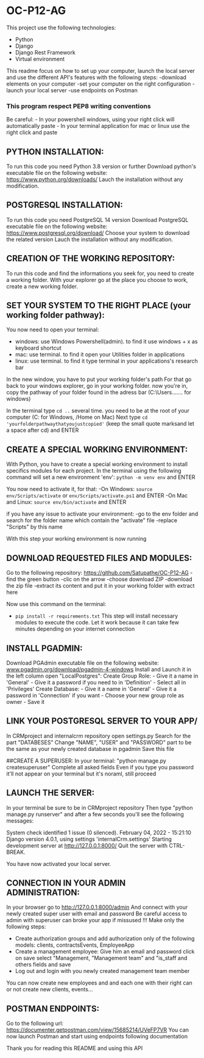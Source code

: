 # OC-P12-AG

This project use the following technologies:
- Python
- Django
- Django Rest Framework
- Virtual environment

This readme focus on how to set up your computer, launch the local server and use the different API's features with the following steps:
-download elements on your computer
-set your computer on the right configuration
-launch your local server
-use endpoints on Postman

### This program respect PEP8 writing conventions

Be careful: - In your powershell windows, using your right click will automatically paste
	    - In your terminal application for mac or linux use the right click and paste

## PYTHON INSTALLATION:
To run this code you need Python 3.8 version or further 
Download python's executable file on the following website: https://www.python.org/downloads/
Lauch the installation without any modification.

## POSTGRESQL INSTALLATION:
To run this code you need PostgreSQL 14 version 
Download PostgreSQL executable file on the following website: https://www.postgresql.org/download/
Choose your system to download the related version
Lauch the installation without any modification.

## CREATION OF THE WORKING REPOSITORY:
To run this code and find the informations you seek for, you need to create a working folder.
With your explorer go at the place you choose to work, create a new working folder. 

## SET YOUR SYSTEM TO THE RIGHT PLACE (your working folder pathway):
You now need to open your terminal:
- windows: use Windows Powershell(admin). to find it use windows + x as keyboard shortcut 
- mac: use terminal. to find it open your Utilities folder in applications
- linux: use terminal. to find it type terminal in your applications's research bar

In the new window, you have to put your working folder's path
For that go back to your windows explorer, go in your working folder.
now you're in, copy the pathway of your folder found in the adress bar (C:\Users\...\.... for windows)

In the terminal type ```cd ..``` several time. you need to be at the root of your computer (C: for Windows, /Home on Mac)
Next type ```cd 'yourfolderpathwaythatyoujustcopied'``` (keep the small quote marksand let a space after cd) and ENTER

## CREATE A SPECIAL WORKING ENVIRONMENT:
With Python, you have to create a special working environment to install specifics modules for each project.
In the terminal using the following command will set a new environment 'env':
```python -m venv env``` and ENTER

You now need to activate it, for that:
-On Windows: ```source env/Scripts/activate``` or ```env/Scripts/activate.ps1``` and ENTER
-On Mac and Linux: ```source env/bin/activate``` and ENTER

if you have any issue to activate your environment:
-go to the env folder and search for the folder name which contain the "activate" file 
-replace "Scripts" by this name

With this step your working environment is now running

## DOWNLOAD REQUESTED FILES AND MODULES:
Go to the following repository: https://github.com/Satupathe/OC-P12-AG
-find the green button
-clic on the arrow
-choose download ZIP
-download the zip file
-extract its content and put it in your working folder with extract here

Now use this command on the terminal:
- ```pip install -r requirements.txt```
This step will install necessary modules to execute the code. 
Let it work because it can take few minutes depending on your internet connection

## INSTALL PGADMIN:
Download PGAdmin executable file on the following website: www.pgadmin.org/download/pgadmin-4-windows
Install and Launch it
in the left column open "LocalPostgres":
Create Group Role:
	- Give it a name in 'General'
	- Give it a password if you need to in 'Definition'
	- Select all in 'Privileges'
Create Database:
	- Give it a name in 'General'
	- Give it a password in 'Connection' if you want
	- Choose your new group role as owner
	- Save it

## LINK YOUR POSTGRESQL SERVER TO YOUR APP/
In CRMproject and internalcrm repository open settings.py
Search for the part "DATABESES"
Change "NAME", "USER" and "PASSWORD" part to be the same as your newly created database in pgadmin
Save this file

##CREATE A SUPERUSER:
In your terminal: "python manage.py createsuperuser"
Complete all asked fields
Even if you type you password it'll not appear on your terminal but it's noraml, still proceed

## LAUNCH THE SERVER:
In your terminal be sure to be in CRMproject repository
Then type "python manage.py runserver" and after a few seconds you'll see the following messages:

System check identified 1 issue (0 silenced).
February 04, 2022 - 15:21:10
Django version 4.0.1, using settings 'internalCrm.settings'
Starting development server at http://127.0.0.1:8000/
Quit the server with CTRL-BREAK.

You have now activated your local server.

## CONNECTION IN YOUR ADMIN ADMINISTRATION:
In your browser go to http://127.0.0.1:8000/admin
And connect with your newly created super user with email and password
Be careful access to admin with superuser can broke your app if missused !!!
Make only the following steps:
- Create authorization groups and add authorization only of the following models: clients, contractsEvents, EmployeeApp
- Create a management employee:
	Give him an email and password click on save
	select "Management, "Management team" and "is_staff and others fields and save
- Log out and login with you newly created management team member

You can now create new employees and and each one with their right can or not create new clients, events...

## POSTMAN ENDPOINTS:
Go to the following url: https://documenter.getpostman.com/view/15685214/UVeFP7VR 
You can now launch Postman and start using endpoints following documentation


Thank you for reading this README and using this API
